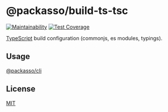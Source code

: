 # @packasso/build-ts-tsc

[![Maintainability](https://api.codeclimate.com/v1/badges/aaced5b2261f8a59b7cd/maintainability)](https://codeclimate.com/github/qiwi/packasso/maintainability)
[![Test Coverage](https://api.codeclimate.com/v1/badges/aaced5b2261f8a59b7cd/test_coverage)](https://codeclimate.com/github/qiwi/packasso/test_coverage)

[TypeScript](https://typescriptlang.org/) build configuration (commonjs, es modules, typings).

## Usage

[@packasso/cli](https://www.npmjs.com/package/@packasso/cli)

## License

[MIT](./LICENSE)
